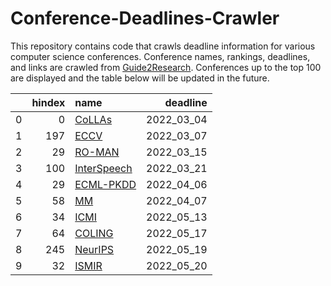# Conference-Deadlines-Crawler 

 This repository contains code that crawls deadline information for various computer science conferences. Conference names, rankings, deadlines, and links are crawled from [Guide2Research](https://www.guide2research.com/topconf/machine-learning). Conferences up to the top 100 are displayed and the table below will be updated in the future.

|    |   hindex | name                                            |   deadline |
|---:|---------:|:------------------------------------------------|-----------:|
|  0 |        0 | [CoLLAs](https://lifelong-ml.cc)                | 2022_03_04 |
|  1 |      197 | [ECCV](https://eccv2022.ecva.net/)              | 2022_03_07 |
|  2 |       29 | [RO-MAN](http://www.ro-man2022.org/)            | 2022_03_15 |
|  3 |      100 | [InterSpeech](http://www.interspeech2022.org/)  | 2022_03_21 |
|  4 |       29 | [ECML-PKDD](https://2022.ecmlpkdd.org/)         | 2022_04_06 |
|  5 |       58 | [MM](https://2022.acmmm.org/)                   | 2022_04_07 |
|  6 |       34 | [ICMI](https://icmi.acm.org/2022/)              | 2022_05_13 |
|  7 |       64 | [COLING](https://coling2022.org/)               | 2022_05_17 |
|  8 |      245 | [NeurIPS](https://neurips.cc/Conferences/2022/) | 2022_05_19 |
|  9 |       32 | [ISMIR](https://ismir2022.ismir.net/)           | 2022_05_20 |